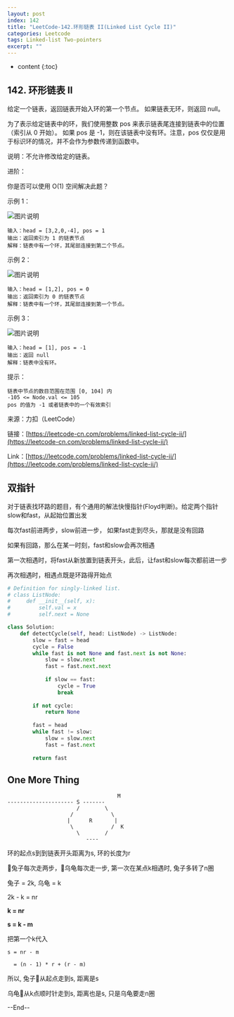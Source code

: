 ```yaml
---
layout: post
index: 142
title: "LeetCode-142.环形链表 II(Linked List Cycle II)"
categories: Leetcode
tags: Linked-list Two-pointers
excerpt: ""
---
```


* content
{:toc}

## 142. 环形链表 II

给定一个链表，返回链表开始入环的第一个节点。 如果链表无环，则返回 null。

为了表示给定链表中的环，我们使用整数 pos 来表示链表尾连接到链表中的位置（索引从 0 开始）。 如果 pos 是 -1，则在该链表中没有环。注意，pos 仅仅是用于标识环的情况，并不会作为参数传递到函数中。

说明：不允许修改给定的链表。

进阶：

你是否可以使用 O(1) 空间解决此题？
 

示例 1：

![图片说明](https://geemaple.github.io/images/leetcode-algorithm-142-1.png) 

```
输入：head = [3,2,0,-4], pos = 1
输出：返回索引为 1 的链表节点
解释：链表中有一个环，其尾部连接到第二个节点。
```

示例 2：

![图片说明](https://geemaple.github.io/images/leetcode-algorithm-142-2.png) 

```
输入：head = [1,2], pos = 0
输出：返回索引为 0 的链表节点
解释：链表中有一个环，其尾部连接到第一个节点。
```

示例 3：

![图片说明](https://geemaple.github.io/images/leetcode-algorithm-142-3.png) 

```
输入：head = [1], pos = -1
输出：返回 null
解释：链表中没有环。
```

提示：

```
链表中节点的数目范围在范围 [0, 104] 内
-105 <= Node.val <= 105
pos 的值为 -1 或者链表中的一个有效索引
```

来源：力扣（LeetCode）

链接：[https://leetcode-cn.com/problems/linked-list-cycle-ii/](https://leetcode-cn.com/problems/linked-list-cycle-ii/)

Link：[https://leetcode.com/problems/linked-list-cycle-ii/](https://leetcode.com/problems/linked-list-cycle-ii/)

## 双指针

对于链表找环路的题目，有个通用的解法快慢指针(Floyd判断)。给定两个指针slow和fast，从起始位置出发

每次fast前进两步，slow前进一步， 如果fast走到尽头，那就是没有回路

如果有回路，那么在某一时刻，fast和slow会再次相遇

第一次相遇时，将fast从新放置到链表开头，此后，让fast和slow每次都前进一步

再次相遇时，相遇点既是环路得开始点

```python
# Definition for singly-linked list.
# class ListNode:
#     def __init__(self, x):
#         self.val = x
#         self.next = None

class Solution:
    def detectCycle(self, head: ListNode) -> ListNode:
        slow = fast = head
        cycle = False
        while fast is not None and fast.next is not None:
            slow = slow.next
            fast = fast.next.next
            
            if slow == fast:
                cycle = True
                break
                
        if not cycle:
            return None
        
        fast = head
        while fast != slow:
            slow = slow.next
            fast = fast.next
            
        return fast
```

## One More Thing

``` 
                                   M
--------------------- S ------- 
                      /        \
                    /            \
                   |      R       |
                    \            /  K
                      \        /
                         ----
```

环的起点s到到链表开头距离为s, 环的长度为r

🐰兔子每次走两步，🐢乌龟每次走一步, 第一次在某点k相遇时, 兔子多转了n圈

兔子 = 2k, 乌龟 = k

2k - k = nr

**k = nr**

**s = k - m**

把第一个k代入

```
s = nr - m

  = (n - 1) * r + (r - m)

```

所以, 兔子🐰从起点走到s, 距离是s

乌龟🐢从k点顺时针走到s, 距离也是s, 只是乌龟要走n圈

--End--


